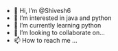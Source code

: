 - 👋 Hi, I’m @Shivesh6
- 👀 I’m interested in java and python 
- 🌱 I’m currently learning python 
- 💞️ I’m looking to collaborate on...
- 📫 How to reach me ...

<!---
Shivesh6/Shivesh6 is a ✨ special ✨ repository because its `README.md` (this file) appears on your GitHub profile.
You can click the Preview link to take a look at your changes.
--->
